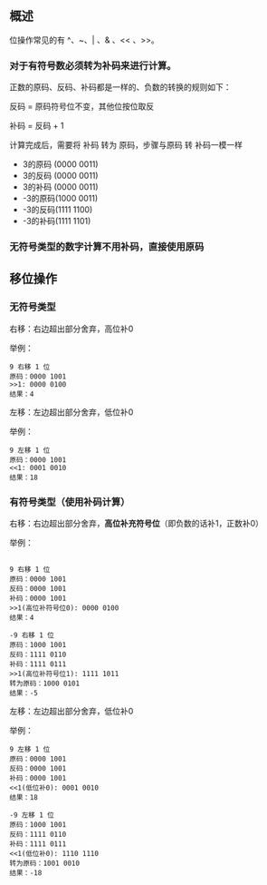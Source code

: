 ## 概述

位操作常见的有 ^、~、| 、& 、<< 、>>。

### 对于有符号数必须转为补码来进行计算。

正数的原码、反码、补码都是一样的、负数的转换的规则如下：

反码 = 原码符号位不变，其他位按位取反

补码 = 反码 + 1

计算完成后，需要将 补码 转为 原码，步骤与原码 转 补码一模一样

- 3的原码 (0000 0011)
- 3的反码 (0000 0011)
- 3的补码 (0000 0011)
- -3的原码(1000 0011)
- -3的反码(1111 1100)
- -3的补码(1111 1101)

### 无符号类型的数字计算不用补码，直接使用原码

## 移位操作

### 无符号类型

右移：右边超出部分舍弃，高位补0

举例：

```
9 右移 1 位 
原码：0000 1001
>>1: 0000 0100
结果：4
```



左移：左边超出部分舍弃，低位补0

举例：

```
9 左移 1 位 
原码：0000 1001
<<1: 0001 0010
结果：18
```



### 有符号类型（使用补码计算）

右移：右边超出部分舍弃，**高位补充符号位**（即负数的话补1，正数补0）

举例：

```

9 右移 1 位 
原码：0000 1001
反码：0000 1001
补码：0000 1001
>>1(高位补符号位0): 0000 0100
结果：4

-9 右移 1 位 
原码：1000 1001
反码：1111 0110
补码：1111 0111
>>1(高位补符号位1): 1111 1011
转为原码：1000 0101
结果：-5
```



左移：左边超出部分舍弃，低位补0

举例：

```
9 左移 1 位 
原码：0000 1001
反码：0000 1001
补码：0000 1001
<<1(低位补0): 0001 0010
结果：18

-9 左移 1 位 
原码：1000 1001
反码：1111 0110
补码：1111 0111
<<1(低位补0): 1110 1110
转为原码：1001 0010
结果：-18
```

